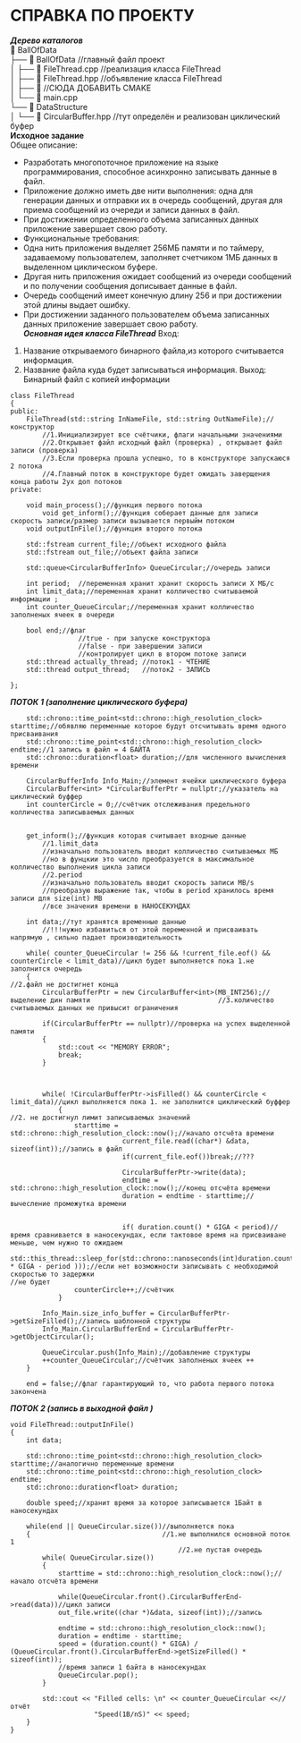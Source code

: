 # СПРАВКА ПО ПРОЕКТУ    
***Дерево каталогов***    
📁 BallOfData  
├── 📁 BallOfData  //главный файл проект  
│   ├── 📄 FileThread.cpp //реализация класса FileThread      
│   ├── 📄 FileThread.hpp //объявление класса FileThread  
│   ├── 📄 //СЮДА ДОБАВИТЬ CMAKE      
│   └── 📄 main.cpp    
└──  📁 DataStructure      
│       └── 📄 CircularBuffer.hpp //тут определён и реализован циклический буфер   
**Исходное задание**    
Общее описание:
 - Разработать многопоточное приложение на языке программирования, способное асинхронно записывать данные в файл.  
 - Приложение должно иметь две нити выполнения: одна для генерации данных и отправки их в очередь сообщений, другая для приема сообщений из очереди и записи данных в файл.  
 - При достижении определенного объема записанных данных приложение завершает свою работу.  
 - Функциональные требования:  
 - Одна нить приложения выделяет 256МБ памяти и по таймеру, задаваемому пользователем, заполняет счетчиком 1МБ данных в выделенном циклическом буфере.  
 - Другая нить приложения ожидает сообщений из очереди сообщений и по получении сообщения дописывает данные в файл.  
 - Очередь сообщений имеет конечную длину 256 и при достижении этой длины выдает ошибку.  
 - При достижении заданного пользователем объема записанных данных приложение завершает свою работу.  
***Основная идея класса FileThread***
Вход:  
1. Название открываемого бинарного файла,из которого считывается информация.
2. Название файла куда будет записываться информация.
Выход:
Бинарный файл с копией информации  
```
class FileThread
{
public:
	FileThread(std::string InNameFile, std::string OutNameFile);//конструктор
        //1.Инициализирует все счётчики, флаги начальными значениями  
        //2.Открывает файл исходный файл (проверка) , открывает файл записи (проверка)
        //3.Если проверка прошла успешно, то в конструкторе запускаюся 2 потока
        //4.Главный поток в конструкторе будет ожидать заверщения конца работы 2ух доп потоков  
private:

	void main_process();//функция первого потока
        void get_inform();//функция соберает данные для записи скорость записи/размер записи вызывается первыйм потоком   
	void outputInFile();//функция второго потока  

	std::fstream current_file;//объект исходного файла  
	std::fstream out_file;//объект файла записи  

	std::queue<CircularBufferInfo> QueueCircular;//очередь записи  

	int period;  //переменная хранит хранит скорость записи X МБ/с
	int limit_data;//переменная хранит колличество считываемой информации ;  
	int counter_QueueCircular;//переменная хранит колличество заполненых ячеек в очереди  

	bool end;//флаг  
                 //true - при запуске конструктора  
                 //false - при завершении записи  
                 //контролирует цикл в втором потоке записи  
	std::thread actually_thread; //поток1 - ЧТЕНИЕ  
	std::thread output_thread;   //поток2 - ЗАПИСЬ  

};
````
***ПОТОК 1 (заполнение циклического буфера)***   
````
	std::chrono::time_point<std::chrono::high_resolution_clock> starttime;//обявляю переменные которое будут отсчитывать время одного присваивания 
	std::chrono::time_point<std::chrono::high_resolution_clock> endtime;//1 запись в файл = 4 БАЙТА 
	std::chrono::duration<float> duration;//для численного вычисления времени

	CircularBufferInfo Info_Main;//элемент ячейки циклического буфера
	CircularBuffer<int> *CircularBufferPtr = nullptr;//указатель на циклический буффер
	int counterCircle = 0;//счётчик отслеживания предельного колличества записываемых данных


	get_inform();//функция которая считывает входные данные
        //1.limit_data
        //изначально пользователь вводит колличество считываемых МБ
        //но в фунцкии это число преобразуется в максимальное колличество выполнения цикла записи
        //2.period
        //изначально пользователь вводит скорость записи MB/s
        //преобразую выражение так, чтобы в period хранилось время записи для size(int) MB
        //все значения времени в НАНОСЕКУНДАХ
        
	int data;//тут хранятся временные данные
        //!!!нужно избавиться от этой переменной и присваивать напрямую , сильно падает производительность 

	while( counter_QueueCircular != 256 && !current_file.eof() && counterCircle < limit_data)//цикл будет выполняется пока 1.не заполнится очередь
	{                                                                                                                    //2.файл не достигнет конца 
		CircularBufferPtr = new CircularBuffer<int>(MB_INT256);//выделение дин памяти                                //3.количество считываемых данных не привысит ограничения 

		if(CircularBufferPtr == nullptr)//проверка на успех выделенной памяти
		{
			std::cout << "MEMORY ERROR";
			break;
		}



		while( !CircularBufferPtr->isFilled() && counterCircle < limit_data)//цикл выполняется пока 1. не заполнится циклический буффер
			{                                                                                 //2. не достигнул лимит записываемых значений                       
			    starttime = std::chrono::high_resolution_clock::now();//начало отсчёта времени
                            current_file.read((char*) &data, sizeof(int));//запись в файл
                            if(current_file.eof())break;//???

                            CircularBufferPtr->write(data);
                            endtime = std::chrono::high_resolution_clock::now();//конец отсчёта времени
                            duration = endtime - starttime;//вычесление промежутка времени


                            if( duration.count() * GIGA < period)//время сравнивается в наносекундах, если тактовое время на присваиване меньше, чем нужно то ожидаем
				std::this_thread::sleep_for(std::chrono::nanoseconds(int)duration.count() * GIGA - period )));//если нет возможности записывать с необходимой скоростью то задержки                                                                                                                                //не будет 
				counterCircle++;//счётчик 
			}

		Info_Main.size_info_buffer = CircularBufferPtr->getSizeFilled();//запись шаблонной структуры 
		Info_Main.CircularBufferEnd = CircularBufferPtr->getObjectCircular();

		QueueCircular.push(Info_Main);//добавление структуры 
		++counter_QueueCircular;//счётчик заполненых ячеек ++
	}

	end = false;//флаг гарантирующий то, что работа первого потока закончена   
````
***ПОТОК 2 (запись в выходной файл )***
````
void FileThread::outputInFile()
{
	int data;

	std::chrono::time_point<std::chrono::high_resolution_clock> starttime;//аналогично переменные времени 
	std::chrono::time_point<std::chrono::high_resolution_clock> endtime;
	std::chrono::duration<float> duration;

	double speed;//хранит время за которое записывается 1Байт в наносекундах 

	while(end || QueueCircular.size())//выполняется пока 
	{                                 //1.не выполнился основной поток 1
                                          //2.не пустая очередь
		while( QueueCircular.size())
		{
			starttime = std::chrono::high_resolution_clock::now();//начало отсчёта времени

			while(QueueCircular.front().CircularBufferEnd->read(data))//цикл записи
			out_file.write((char *)&data, sizeof(int));//запись

			endtime = std::chrono::high_resolution_clock::now();
			duration = endtime - starttime;
			speed = (duration.count() * GIGA) / (QueueCircular.front().CircularBufferEnd->getSizeFilled() * sizeof(int));
			//время записи 1 байта в наносекундах
			QueueCircular.pop();
		}

		std::cout << "Filled cells: \n" << counter_QueueCircular <<//отчёт
				     "Speed(1B/nS)" << speed;
	}
}
````
